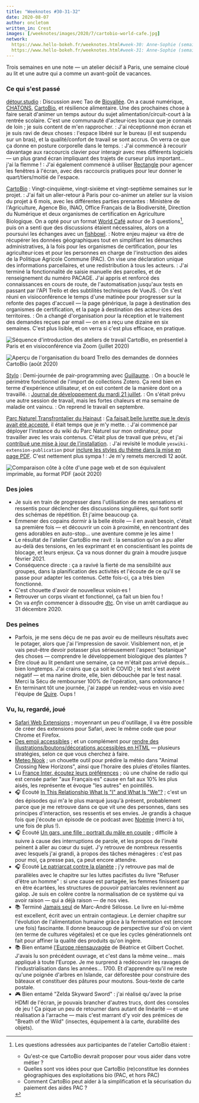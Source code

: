 ```yaml
---
title: "Weeknotes #30-31-32"
date: 2020-08-07
author: oncletom
written_in: Crest
images: [/weeknotes/images/2020/7/cartobio-world-cafe.jpg]
network:
  https://www.hello-bokeh.fr/weeknotes.html#week-30: Anne-Sophie (semaine 30)
  https://www.hello-bokeh.fr/weeknotes.html#week-31: Anne-Sophie (semaine 31)
---
```


Trois semaines en une note — un atelier décisif à Paris, une semaine cloué au lit
et une autre qui a comme un avant-goût de vacances.

<!--more-->

### Ce qui s'est passé

[détour.studio]
: Discussion avec Tao de [Biovallée](https://biovallee.net/). On a causé numérique, [CHATONS](https://chatons.org/), [CartoBio], et résilience alimentaire. Une des prochaines chose à faire serait d'animer un temps autour du sujet alimentation/circuit-court à la rentrée scolaire.
  C'est une communauté d'acteur·ices locaux que je connais de loin ; je suis content de m'en rapprocher.
: J'ai réceptionné mon écran et je suis ravi de deux choses : l'espace libéré sur le bureau (il est suspendu sur un bras), et la qualité/confort de travail se sont accrus. On verra ce que ça donne en posture corporelle dans le temps.
: J'ai commencé à recourir davantage aux raccourcis clavier pour interagir avec mes différents logiciels — un plus grand écran impliquant des trajets de curseur plus important… j'ai la flemme !
: J'ai également commencé à utiliser [Rectangle](https://github.com/rxhanson/Rectangle) pour agencer les fenêtres à l'écran, avec des raccourcis pratiques pour leur donner le quart/tiers/moitié de l'espace.

[CartoBio]
: Vingt-cinquième, vingt-sixième et vingt-septième semaines sur le projet.
: J'ai fait un aller-retour à Paris pour co-animer un atelier sur la vision du projet à 6 mois, avec les différentes parties prenantes : Ministère de l'Agriculture, Agence Bio, INAO, Office Français de la Biodiversité, Direction du Numérique et deux organismes de certification en Agriculture Biologique. On a opté pour un format [World Café](https://www.metacartes.cc/faire-ensemble/recettes/world-cafe/) autour de 3 questions[^questions], puis on a senti que des discussions étaient nécessaires, alors on a poursuivi les échanges avec un [fishbowl](https://www.metacartes.cc/faire-ensemble/recettes/cercle-samoan/).
: Notre enjeu majeur va être de récupérer les données géographiques tout en simplifiant les démarches administratives, à la fois pour les organismes de certification, pour les agriculteur·ices et pour les personnes en charge de l'instruction des aides de la Politique Agricole Commune (PAC). On vise une déclaration unique des informations parcellaires, et une redistribution à tous les acteurs.
: J'ai terminé la fonctionnalité de saisie manuelle des parcelles, et de renseignement du numéro PACAGE. J'ai appris et renforcé des connaissances en cours de route, de l'automatisation jusqu'aux tests en passant par l'API Trello et des subtilités techniques de VueJS.
: On s'est réuni en visioconférence le temps d'une matinée pour progresser sur la refonte des pages d'accueil — la page générique, la page à destination des organismes de certification, et la page à destination des acteur·ices des territoires.
: On a changé d'organisation pour la réception et le traitement des demandes reçues par email — on en a reçu une dizaine en six semaines. C'est plus lisible, et on verra si c'est plus efficace, en pratique.

![](/weeknotes/images/2020/7/cartobio-world-cafe.jpg "Séquence d'introduction des ateliers de travail CartoBio, en présentiel à Paris et en visioconférence via Zoom (juillet 2020)")

![](/weeknotes/images/2020/8/cartobio-trello-inbox.jpg "Aperçu de l'organisation du board Trello des demandes de données CartoBio (août 2020)")

[Stylo]
: Demi-journée de pair-programming avec [Guillaume].
: On a bouclé le périmètre fonctionnel de l'import de collections Zotero.
  Ça rend bien en terme d'expérience utilisateur, et on est content de la manière dont on a travaillé.
: [Journal de développement du mardi 21 juillet](https://github.com/EcrituresNumeriques/stylo/blob/master/JOURNAL.md#mardi-21-juillet-2020).
: On s'était prévu une autre session de travail, mais les fortes chaleurs et ma semaine de maladie ont vaincu.
: On reprend le travail en septembre.

[Parc Naturel Transfrontalier du Hainaut]
: [Ça faisait belle lurette que le devis avait été accepté](/weeknotes/23/#readout), il était temps que je m'y mette.
: J'ai commencé par déployer l'instance du wiki du Parc Naturel sur mon ordinateur, pour travailler avec les vrais contenus. C'était plus de travail que prévu, et j'ai [contribué une mise à jour de l'installation](https://github.com/YesWiki/yeswiki/pull/474).
: J'ai revisité le module `yeswiki-extension-publication` pour [inclure les styles du thème dans la mise en page PDF](https://github.com/YesWiki/yeswiki-extension-publication/pull/13). C'est nettement plus sympa !
: Je m'y remets mercredi 12 août.

![](/weeknotes/images/2020/8/pnth-pdf.jpg "Comparaison côte à côte d'une page web et de son équivalent imprimable, au format PDF (août 2020)")

### Des joies

- Je suis en train de progresser dans l'utilisation de mes sensations et ressentis
  pour déclencher des discussions singulières, qui font sortir des schémas de répétition.
  Et j'aime beaucoup ça.
- Emmener des copains dormir à la belle étoile — il en avait besoin, c'était sa première fois — et découvrir un coin à proximité, en rencontrant des gens adorables en auto-stop… une aventure comme je les aime !
- Le résultat de l'atelier CartoBio me ravit : la sensation qu'on a pu aller au-delà des tensions, en les exprimant et en conscientisant les points de blocage, et leurs enjeux. Ça va nous donner du grain à moudre jusque février 2021.
- Conséquence directe : ça a ravivé la fierté de ma sensibilité aux groupes, dans la planification des activités et l'écoute de ce qu'il se passe pour adapter les contenus. Cette fois-ci, ça a très bien fonctionné.
- C'est chouette d'avoir de nouvelleux voisin·es !
- Retrouver un corps vivant et fonctionnel, ça fait un bien fou !
- On va _enfin_ commencer à dissoudre [dtc](https://dtc-innovation.org). On vise un arrêt cardiaque au 31 décembre 2020.

### Des peines

- Parfois, je me sens déçu de ne pas avoir eu de meilleurs résultats avec le potager, alors que j'ai l'impression de savoir. Visiblement non, et je vais peut-être devoir potasser plus sérieusement l'aspect "botanique" des choses — comprendre le développement biologique des plantes ?
- Être cloué au lit pendant une semaine, ça ne m'était pas arrivé depuis… bien longtemps. J'ai crains que ça soit le COVID ; le test s'est avéré négatif — et ma narine droite, elle, bien débouchée par le test nasal. Merci la Sécu de rembourser 100% de l'opération, sans ordonnance !
- En terminant tôt une journée, j'ai zappé un rendez-vous en visio avec l'équipe de [Quire](https://gettypubs.github.io/quire/). Oups !

### Vu, lu, regardé, joué

- [Safari Web Extensions](https://developer.apple.com/documentation/safariservices/safari_web_extensions) ; moyennant un peu d'outillage, il va être possible de créer des extensions pour Safari, avec le même code que pour Chrome et Firefox.
- [Des emoji accessibles](https://blog.hello-bokeh.fr/2020/07/23/des-emoji-accessibles/) ;
  et un complément pour [rendre des illustrations/boutons/décorations accessibles en HTML](https://www.sarasoueidan.com/blog/accessible-icon-buttons/) — plusieurs stratégies, selon ce que vous cherchez à faire.
- [Meteo Nook](https://wuffs.org/acnh/weather/) ; un chouette outil pour prédire la météo dans "Animal Crossing New Horizons", ainsi que l'horaire des pluies d'étoiles filantes.
- Lu [France Inter, écoutez leurs préférences](https://www.monde-diplomatique.fr/2020/08/GARCIA/62081) ; où une chaîne de radio qui est censée parler "aux Français·es" cause en fait aux 10% les plus aisés, les représente et évoque "les autres" en pointillés.
- 🎧 Écouté [In This Relationship What Is "I" and What Is "We"?](https://player.fm/series/where-should-we-begin-with-esther-perel/in-this-relationship-what-is-i-and-what-is-we) ; c'est un des épisodes qui m'a le plus marqué jusqu'à présent, probablement parce que je me retrouve dans ce que vit une des personnes, dans ses principes d'interaction, ses ressentis et ses envies. Je grandis à chaque fois que j'écoute un épisode de ce podcast avec [Noémie] (merci à toi, une fois de plus !).
- 🎧 Écouté [Un gars, une fille : portrait du mâle en couple](https://www.binge.audio/podcast/les-couilles-sur-la-table/un-gars-une-fille-portrait-du-male-en-couple) ; difficile à suivre à cause des interruptions de parole, et les propos de l'invité peinent à aller au cœur du sujet. J'y retrouve de nombreux ressentis avec lesquels j'ai grandi, à propos des tâches ménagères : c'est pas pour moi, ça presse pas, ça peut encore attendre.
- 🎧 Écouté [Le patriarcat contre la planète](https://www.binge.audio/podcast/les-couilles-sur-la-table/le-patriarcat-contre-la-planete) ; j'y retrouve pas mal de parallèles avec le chapitre sur les luttes pacifistes du livre "Refuser d'être un homme" : si une cause est partagée, les femmes finissent par en être écartées, les structures de pouvoir patriarcales reviennent au galop.
Je suis en colère contre la normalisation de ce système qui va avoir raison — qui a déjà raison — de nos vies.
- 📚 Terminé [Jamais seul](https://www.babelio.com/livres/Selosse-Jamais-seul/976004) de Marc-André Sélosse.
  Le livre en lui-même est excellent, écrit avec un entrain contagieux.
  Le dernier chapitre sur l'évolution de l'alimentation humaine grâce à la fermentation est (encore une fois) fascinante.
  Il donne beaucoup de perspective sur d'où on vient (en terme de cultures végétales) et ce que les cycles générationnels ont fait pour affiner la qualité des produits qu'on ingère.
- 📚 Bien entamé [l'Europe réensauvagée](https://www.actes-sud.fr/catalogue/sciences-humaines-et-sociales-sciences/leurope-reensauvagee) de Béatrice et Gilbert Cochet. J'avais lu son précédent ouvrage, et c'est dans la même veine… mais appliqué à toute l'Europe. Je me surprend à redécouvrir les ravages de l'industrialisation dans les années… 1700. Et d'apprendre qu'il ne reste qu'une poignée d'arbres en Islande, car déforestée pour construire des bâteaux et constituer des pâtures pour moutons. Sous-texte de carte postale.
- 🎮 Bien entamé "Zelda Skyward Sword" : j'ai réalisé qu'avec la prise HDMI de l'écran, je pouvais brancher d'autres trucs, dont des consoles de jeu ! Ça pique un peu de retourner dans autant de linéarité — et une réalisation à l'arrache — mais c'est marrant d'y voir des prémices de "Breath of the Wild" (insectes, équipement à la carte, durabilité des objets).

[détour.studio]: /
[Stylo]: https://github.com/EcrituresNumeriques/stylo
[Jardins Nourriciers]: https://www.lesjardinsnourriciers.com/
[CartoBio]: https://cartobio.org/
[Usine Vivante]: https://www.usinevivante.org
[Apprendre à développer une cartographie web]: https://github.com/sofiaboulaarab/carto_recherche
[Revue Hybrid]: https://www.puv-editions.fr/collections/hybrid.html
[paged.js]: https://www.pagedjs.org/
[Parc Naturel Transfrontalier du Hainaut]: https://www.pnth-terreenaction.org

[Noémie]: https://noemiegirard.co
[Sofia]: https://twitter.com/sofiaboulaarab
[Mélina]: http://melinacoaching.com/
[Anne-Sophie]: https://hello-bokeh.fr
[Guillaume]: https://www.yuzutech.fr/
[Claire]: https://www.lassembleuse.fr/
[Antoine]: https://www.quaternum.net/
[Alexandre]: https://apollonet.fr/

[^questions]:
    Les questions adressées aux participantes de l'atelier CartoBio étaient :
    - Qu'est-ce que CartoBio devrait proposer pour vous aider dans votre métier ?
    - Quelles sont vos idées pour que CartoBio (re)constitue les données géographiques des exploitations bio (PAC, et hors PAC)
    - Comment CartoBio peut aider à la simplification et la sécurisation du paiement des aides PAC ?
